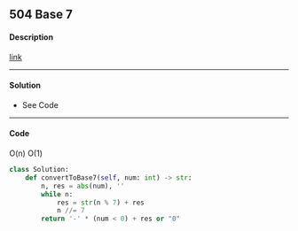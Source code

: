 ## 504 Base 7

#### Description

[link](https://leetcode.com/problems/base-7/)

---

#### Solution

- See Code

---

#### Code

O(n) O(1)

```python
class Solution:
    def convertToBase7(self, num: int) -> str:
        n, res = abs(num), ''
        while n:
            res = str(n % 7) + res
            n //= 7
        return '-' * (num < 0) + res or "0"
```